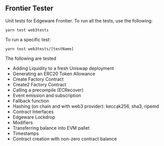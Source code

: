 ## Frontier Tester

Unit tests for Edgeware Frontier. To run all the tests, use the following:

```
yarn test web3tests
```

To run a specific test:

```
yarn test web3tests/[testName]
```

The following are tested
- Adding Liquidity to a fresh Uniswap deployment
- Generating an ERC20 Token Allowance
- Create Factory Contract 
- Create2 Factory Contract 
- Calling a precompile (ECRecover)
- Event emission and subscription
- Fallback function
- Hashing (on chain and with web3 provider): keccak256, sha3, ripemd
- Contract Interfaces
- Edgeware Lockdrop
- Modifiers
- Transferring balance into EVM pallet
- Timestamps
- Contract creation with non-zero contract balance